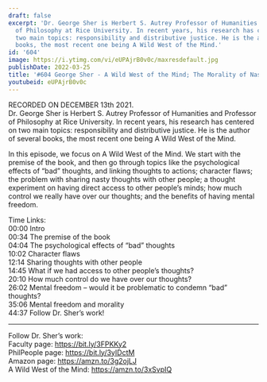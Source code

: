```yaml
---
draft: false
excerpt: 'Dr. George Sher is Herbert S. Autrey Professor of Humanities and Professor
  of Philosophy at Rice University. In recent years, his research has centered on
  two main topics: responsibility and distributive justice. He is the author of several
  books, the most recent one being A Wild West of the Mind.'
id: '604'
image: https://i.ytimg.com/vi/eUPAjrB0v0c/maxresdefault.jpg
publishDate: 2022-03-25
title: '#604 George Sher - A Wild West of the Mind; The Morality of Nasty Thoughts'
youtubeid: eUPAjrB0v0c
---
```

RECORDED ON DECEMBER 13th 2021.  
Dr. George Sher is Herbert S. Autrey Professor of Humanities and Professor of Philosophy at Rice University. In recent years, his research has centered on two main topics: responsibility and distributive justice. He is the author of several books, the most recent one being A Wild West of the Mind.

In this episode, we focus on A Wild West of the Mind. We start with the premise of the book, and then go through topics like the psychological effects of “bad” thoughts, and linking thoughts to actions; character flaws; the problem with sharing nasty thoughts with other people; a thought experiment on having direct access to other people’s minds; how much control we really have over our thoughts; and the benefits of having mental freedom.

Time Links:  
00:00 Intro  
00:34  The premise of the book  
04:04  The psychological effects of “bad” thoughts  
10:02  Character flaws  
12:14  Sharing thoughts with other people  
14:45  What if we had access to other people’s thoughts?  
20:10  How much control do we have over our thoughts?  
26:02  Mental freedom – would it be problematic to condemn “bad” thoughts?  
35:06  Mental freedom and morality  
44:37  Follow Dr. Sher’s work!

---

Follow Dr. Sher’s work:  
Faculty page: https://bit.ly/3FPKKy2  
PhilPeople page: https://bit.ly/3yIDctM  
Amazon page: https://amzn.to/3g2ojLJ  
A Wild West of the Mind: https://amzn.to/3xSvpIQ

